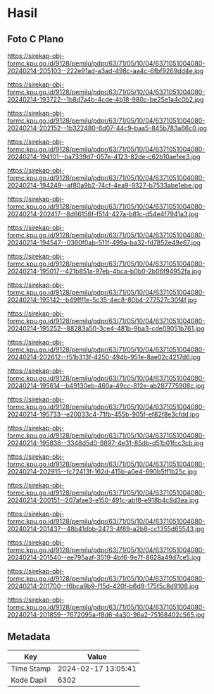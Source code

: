 # Hasil

## Foto C Plano

https://sirekap-obj-formc.kpu.go.id/9128/pemilu/pdpr/63/71/05/10/04/6371051004080-20240214-205103--222e91ad-a3ad-498c-aa4c-6fbf9269dd4e.jpg

https://sirekap-obj-formc.kpu.go.id/9128/pemilu/pdpr/63/71/05/10/04/6371051004080-20240214-193722--1b8d7a4b-4cde-4b18-980c-be25e1a4c0b2.jpg

https://sirekap-obj-formc.kpu.go.id/9128/pemilu/pdpr/63/71/05/10/04/6371051004080-20240214-202152--1b322480-6d07-44c9-baa5-845b783a66c0.jpg

https://sirekap-obj-formc.kpu.go.id/9128/pemilu/pdpr/63/71/05/10/04/6371051004080-20240214-194101--ba7339d7-057e-4123-82de-c62b10ae1ee3.jpg

https://sirekap-obj-formc.kpu.go.id/9128/pemilu/pdpr/63/71/05/10/04/6371051004080-20240214-194249--af80a9b2-74cf-4ea9-9327-b7533abe1ebe.jpg

https://sirekap-obj-formc.kpu.go.id/9128/pemilu/pdpr/63/71/05/10/04/6371051004080-20240214-202417--8d66156f-f514-427a-b81c-d54e4f7941a3.jpg

https://sirekap-obj-formc.kpu.go.id/9128/pemilu/pdpr/63/71/05/10/04/6371051004080-20240214-194547--0360f0ab-511f-499a-ba32-fd7852e49e67.jpg

https://sirekap-obj-formc.kpu.go.id/9128/pemilu/pdpr/63/71/05/10/04/6371051004080-20240214-195017--421b851a-97eb-4bca-b0b0-2b06f94952fa.jpg

https://sirekap-obj-formc.kpu.go.id/9128/pemilu/pdpr/63/71/05/10/04/6371051004080-20240214-195142--b49fff1e-5c35-4ec8-80b4-277527c30f4f.jpg

https://sirekap-obj-formc.kpu.go.id/9128/pemilu/pdpr/63/71/05/10/04/6371051004080-20240214-195252--88283a50-3ce4-481b-9ba3-cde09051b761.jpg

https://sirekap-obj-formc.kpu.go.id/9128/pemilu/pdpr/63/71/05/10/04/6371051004080-20240214-202612--f51b313f-4250-494b-951e-8ae02c4217d6.jpg

https://sirekap-obj-formc.kpu.go.id/9128/pemilu/pdpr/63/71/05/10/04/6371051004080-20240214-195614--b49130eb-460a-49cc-812e-ab287775908c.jpg

https://sirekap-obj-formc.kpu.go.id/9128/pemilu/pdpr/63/71/05/10/04/6371051004080-20240214-195733--e20033c4-71fb-455b-905f-ef82f8e3cfdd.jpg

https://sirekap-obj-formc.kpu.go.id/9128/pemilu/pdpr/63/71/05/10/04/6371051004080-20240214-195836--3348d5d0-8897-4e31-85db-d51b01fcc3cb.jpg

https://sirekap-obj-formc.kpu.go.id/9128/pemilu/pdpr/63/71/05/10/04/6371051004080-20240214-202915--fc72413f-162d-415b-a0e4-690b5ff1b25c.jpg

https://sirekap-obj-formc.kpu.go.id/9128/pemilu/pdpr/63/71/05/10/04/6371051004080-20240214-200151--207afae3-e150-491c-abf8-e918b4c8d3ea.jpg

https://sirekap-obj-formc.kpu.go.id/9128/pemilu/pdpr/63/71/05/10/04/6371051004080-20240214-201437--48b41dbb-2473-4f89-a2b8-cc1355d65543.jpg

https://sirekap-obj-formc.kpu.go.id/9128/pemilu/pdpr/63/71/05/10/04/6371051004080-20240214-201540--ee795aaf-3519-4bf6-9e7f-8628a49d7ce5.jpg

https://sirekap-obj-formc.kpu.go.id/9128/pemilu/pdpr/63/71/05/10/04/6371051004080-20240214-201700--f6bca9b9-f15d-420f-b6d8-175f5c8d9108.jpg

https://sirekap-obj-formc.kpu.go.id/9128/pemilu/pdpr/63/71/05/10/04/6371051004080-20240214-201859--7672095a-f8d6-4a30-96a2-75168402c565.jpg


## Metadata

| Key        | Value               |
| ---------- | ------------------- |
| Time Stamp | 2024-02-17 13:05:41 |
| Kode Dapil | 6302                |



